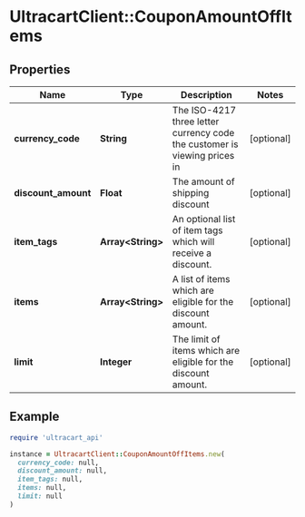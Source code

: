 # UltracartClient::CouponAmountOffItems

## Properties

| Name | Type | Description | Notes |
| ---- | ---- | ----------- | ----- |
| **currency_code** | **String** | The ISO-4217 three letter currency code the customer is viewing prices in | [optional] |
| **discount_amount** | **Float** | The amount of shipping discount | [optional] |
| **item_tags** | **Array&lt;String&gt;** | An optional list of item tags which will receive a discount. | [optional] |
| **items** | **Array&lt;String&gt;** | A list of items which are eligible for the discount amount. | [optional] |
| **limit** | **Integer** | The limit of items which are eligible for the discount amount. | [optional] |

## Example

```ruby
require 'ultracart_api'

instance = UltracartClient::CouponAmountOffItems.new(
  currency_code: null,
  discount_amount: null,
  item_tags: null,
  items: null,
  limit: null
)
```

